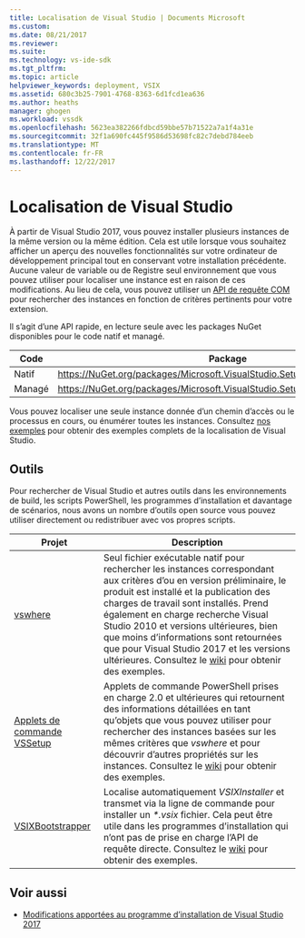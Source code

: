 ```yaml
---
title: Localisation de Visual Studio | Documents Microsoft
ms.custom: 
ms.date: 08/21/2017
ms.reviewer: 
ms.suite: 
ms.technology: vs-ide-sdk
ms.tgt_pltfrm: 
ms.topic: article
helpviewer_keywords: deployment, VSIX
ms.assetid: 680c3b25-7901-4768-8363-6d1fcd1ea636
ms.author: heaths
manager: ghogen
ms.workload: vssdk
ms.openlocfilehash: 5623ea382266fdbcd59bbe57b71522a7a1f4a31e
ms.sourcegitcommit: 32f1a690fc445f9586d53698fc82c7debd784eeb
ms.translationtype: MT
ms.contentlocale: fr-FR
ms.lasthandoff: 12/22/2017
---
```

# <a name="locating-visual-studio"></a>Localisation de Visual Studio

À partir de Visual Studio 2017, vous pouvez installer plusieurs instances de la même version ou la même édition. Cela est utile lorsque vous souhaitez afficher un aperçu des nouvelles fonctionnalités sur votre ordinateur de développement principal tout en conservant votre installation précédente. Aucune valeur de variable ou de Registre seul environnement que vous pouvez utiliser pour localiser une instance est en raison de ces modifications. Au lieu de cela, vous pouvez utiliser un [API de requête COM](https://msdn.microsoft.com/library/microsoft.visualstudio.setup.configuration.aspx) pour rechercher des instances en fonction de critères pertinents pour votre extension.

Il s’agit d’une API rapide, en lecture seule avec les packages NuGet disponibles pour le code natif et managé.

| Code | Package |
| ---- | --- |
| Natif | https://NuGet.org/packages/Microsoft.VisualStudio.Setup.Configuration.native |
| Managé | https://NuGet.org/packages/Microsoft.VisualStudio.Setup.Configuration.Interop |

Vous pouvez localiser une seule instance donnée d’un chemin d’accès ou le processus en cours, ou énumérer toutes les instances. Consultez [nos exemples](https://github.com/Microsoft/vs-setup-samples) pour obtenir des exemples complets de la localisation de Visual Studio.

## <a name="tools"></a>Outils

Pour rechercher de Visual Studio et autres outils dans les environnements de build, les scripts PowerShell, les programmes d’installation et davantage de scénarios, nous avons un nombre d’outils open source vous pouvez utiliser directement ou redistribuer avec vos propres scripts.

| Projet | Description |
| ------- | ----------- |
| [vswhere](https://github.com/Microsoft/vswhere) | Seul fichier exécutable natif pour rechercher les instances correspondant aux critères d’ou en version préliminaire, le produit est installé et la publication des charges de travail sont installés. Prend également en charge recherche Visual Studio 2010 et versions ultérieures, bien que moins d’informations sont retournées que pour Visual Studio 2017 et les versions ultérieures. Consultez le [wiki](https://github.com/Microsoft/vswhere/wiki) pour obtenir des exemples. |
| [Applets de commande VSSetup](https://github.com/Microsoft/vssetup.powershell) | Applets de commande PowerShell prises en charge 2.0 et ultérieures qui retournent des informations détaillées en tant qu’objets que vous pouvez utiliser pour rechercher des instances basées sur les mêmes critères que _vswhere_ et pour découvrir d’autres propriétés sur les instances. Consultez le [wiki](https://github.com/Microsoft/vssetup.powershell/wiki) pour obtenir des exemples. |
| [VSIXBootstrapper](https://github.com/Microsoft/vsixbootstrapper) | Localise automatiquement _VSIXInstaller_ et transmet via la ligne de commande pour installer un _*.vsix_ fichier. Cela peut être utile dans les programmes d’installation qui n’ont pas de prise en charge l’API de requête directe. Consultez le [wiki](https://github.com/Microsoft/vsixbootstrapper/wiki) pour obtenir des exemples. |

## <a name="see-also"></a>Voir aussi

* [Modifications apportées au programme d’installation de Visual Studio 2017](https://blogs.msdn.microsoft.com/heaths/2016/09/15/changes-to-visual-studio-15-setup)
